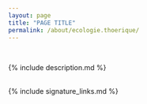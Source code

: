 ```yaml
---
layout: page
title: "PAGE TITLE"
permalink: /about/ecologie.thoerique/
---
```


<br>

{% include description.md %}

<br>
{% include signature_links.md %}
